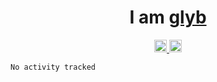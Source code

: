 <h1 align="center">I am <a href="https://github.com/glyb" target="_blank">glyb</a></h1>
<div align="center">
  <a href="https://discord.gg/FVVhEG5y2g">
  <img alt="Discord" width="20px" src="https://raw.githubusercontent.com/peterthehan/peterthehan/master/assets/discord.svg" />
  </a>
  <a href="#">
  <img alt="LinkedIN" width="20px" src="https://raw.githubusercontent.com/peterthehan/peterthehan/master/assets/linkedin.svg" />
  </a>
</div>


<!--START_SECTION:waka-->

```text
No activity tracked
```

<!--END_SECTION:waka-->



 

